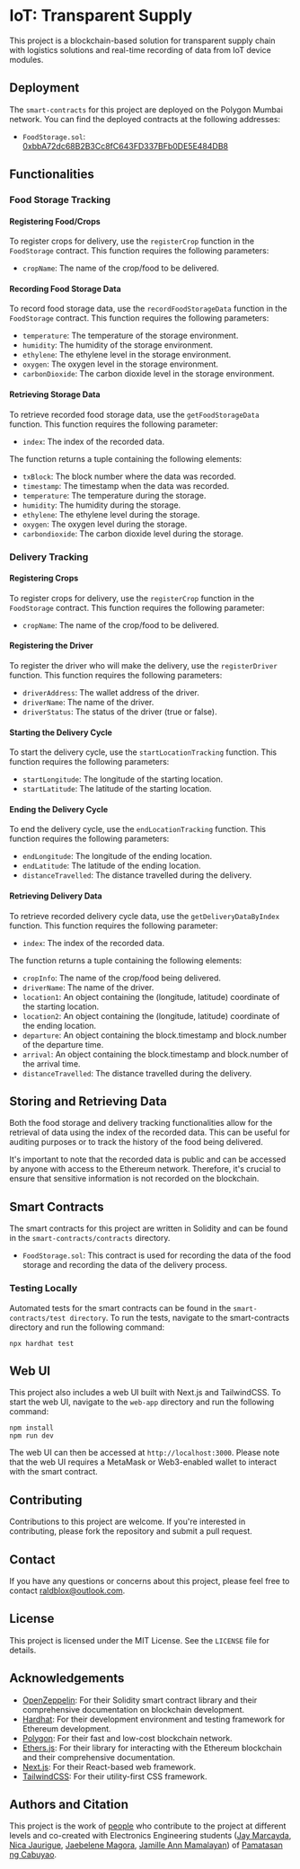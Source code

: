 # IoT: Transparent Supply

This project is a blockchain-based solution for transparent supply chain with logistics solutions and real-time recording of data from IoT device modules.

## Deployment

The `smart-contracts` for this project are deployed on the Polygon Mumbai network. You can find the deployed contracts at the following addresses:

- `FoodStorage.sol`: [0xbbA72dc68B2B3Cc8fC643FD337BFb0DE5E484DB8](https://mumbai.polygonscan.com/address/0xbbA72dc68B2B3Cc8fC643FD337BFb0DE5E484DB8#code)

## Functionalities

### Food Storage Tracking

#### Registering Food/Crops

To register crops for delivery, use the `registerCrop` function in the `FoodStorage` contract. This function requires the following parameters:

- `cropName`: The name of the crop/food to be delivered.

#### Recording Food Storage Data

To record food storage data, use the `recordFoodStorageData` function in the `FoodStorage` contract. This function requires the following parameters:

- `temperature`: The temperature of the storage environment.
- `humidity`: The humidity of the storage environment.
- `ethylene`: The ethylene level in the storage environment.
- `oxygen`: The oxygen level in the storage environment.
- `carbonDioxide`: The carbon dioxide level in the storage environment.

#### Retrieving Storage Data

To retrieve recorded food storage data, use the `getFoodStorageData` function. This function requires the following parameter:

- `index`: The index of the recorded data.

The function returns a tuple containing the following elements:

- `txBlock`: The block number where the data was recorded.
- `timestamp`: The timestamp when the data was recorded.
- `temperature`: The temperature during the storage.
- `humidity`: The humidity during the storage.
- `ethylene`: The ethylene level during the storage.
- `oxygen`: The oxygen level during the storage.
- `carbondioxide`: The carbon dioxide level during the storage.

### Delivery Tracking

#### Registering Crops

To register crops for delivery, use the `registerCrop` function in the `FoodStorage` contract. This function requires the following parameter:

- `cropName`: The name of the crop/food to be delivered.

#### Registering the Driver

To register the driver who will make the delivery, use the `registerDriver` function. This function requires the following parameters:

- `driverAddress`: The wallet address of the driver.
- `driverName`: The name of the driver.
- `driverStatus`: The status of the driver (true or false).

#### Starting the Delivery Cycle

To start the delivery cycle, use the `startLocationTracking` function. This function requires the following parameters:

- `startLongitude`: The longitude of the starting location.
- `startLatitude`: The latitude of the starting location.

#### Ending the Delivery Cycle

To end the delivery cycle, use the `endLocationTracking` function. This function requires the following parameters:

- `endLongitude`: The longitude of the ending location.
- `endLatitude`: The latitude of the ending location.
- `distanceTravelled`: The distance travelled during the delivery.

#### Retrieving Delivery Data

To retrieve recorded delivery cycle data, use the `getDeliveryDataByIndex` function. This function requires the following parameter:

- `index`: The index of the recorded data.

The function returns a tuple containing the following elements:

- `cropInfo`: The name of the crop/food being delivered.
- `driverName`: The name of the driver.
- `location1`: An object containing the (longitude, latitude) coordinate of the starting location.
- `location2`: An object containing the (longitude, latitude) coordinate of the ending location.
- `departure`: An object containing the block.timestamp and block.number of the departure time.
- `arrival`: An object containing the block.timestamp and block.number of the arrival time.
- `distanceTravelled`: The distance travelled during the delivery.

## Storing and Retrieving Data

Both the food storage and delivery tracking functionalities allow for the retrieval of data using the index of the recorded data. This can be useful for auditing purposes or to track the history of the food being delivered.

It's important to note that the recorded data is public and can be accessed by anyone with access to the Ethereum network. Therefore, it's crucial to ensure that sensitive information is not recorded on the blockchain.

## Smart Contracts

The smart contracts for this project are written in Solidity and can be found in the `smart-contracts/contracts` directory.

- `FoodStorage.sol`: This contract is used for recording the data of the food storage and recording the data of the delivery process.

### Testing Locally

Automated tests for the smart contracts can be found in the `smart-contracts/test directory`. To run the tests, navigate to the smart-contracts directory and run the following command:

```
npx hardhat test
```

## Web UI

This project also includes a web UI built with Next.js and TailwindCSS. To start the web UI, navigate to the `web-app` directory and run the following command:

```
npm install
npm run dev
```

The web UI can then be accessed at `http://localhost:3000`. Please note that the web UI requires a MetaMask or Web3-enabled wallet to interact with the smart contract.

## Contributing

Contributions to this project are welcome. If you're interested in contributing, please fork the repository and submit a pull request.

## Contact

If you have any questions or concerns about this project, please feel free to contact raldblox@outlook.com.

## License

This project is licensed under the MIT License. See the `LICENSE` file for details.

## Acknowledgements

- [OpenZeppelin](https://openzeppelin.com/): For their Solidity smart contract library and their comprehensive documentation on blockchain development.
- [Hardhat](https://hardhat.org/): For their development environment and testing framework for Ethereum development.
- [Polygon](https://polygon.technology/): For their fast and low-cost blockchain network.
- [Ethers.js](https://docs.ethers.io/v5/): For their library for interacting with the Ethereum blockchain and their comprehensive documentation.
- [Next.js](https://nextjs.org/): For their React-based web framework.
- [TailwindCSS](https://tailwindcss.com/): For their utility-first CSS framework.

## Authors and Citation

This project is the work of [people](https://github.com/raldblox/Transparent-Supply/graphs/contributors) who contribute to the project at different levels and co-created with Electronics Engineering students ([Jay Marcayda](https://github.com/), [Nica Jaurigue](https://github.com/), [Jaebelene Magora](https://github.com/), [Jamille Ann Mamalayan](https://github.com/)) of [Pamatasan ng Cabuyao](https://pnc.edu.ph).
